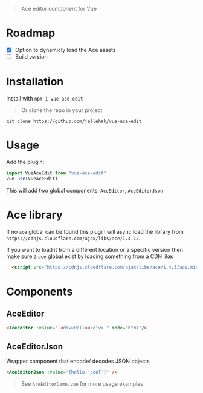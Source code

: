 > Ace editor component for Vue

# Roadmap
- [x] Option to dynamicly load the Ace assets
- [ ] Build version

# Installation
Install with `npm i vue-ace-edit`
> Or clone the repo in your project
```
git clone https://github.com/jellehak/vue-ace-edit
```

# Usage
Add the plugin: 
```js
import VueAceEdit from "vue-ace-edit"
Vue.use(VueAceEdit)
```
This will add two global components: `AceEditor`, `AceEditorJson`

# Ace library
If no `ace` global can be found this plugin will async load the library from `https://cdnjs.cloudflare.com/ajax/libs/ace/1.4.12`.

If you want to load it from a different location or a specific version then make sure a `ace` global exist by loading something from a CDN like:
```html
  <script src="https://cdnjs.cloudflare.com/ajax/libs/ace/1.4.3/ace.min.js"></script>
```

# Components
## AceEditor
```html
<AceEditor :value="`<div>Hello</div>`" mode="html"/>
```

## AceEditorJson
Wrapper component that encode/ decodes JSON objects
```html
<AceEditorJson :value="{hello:'cool'}" />
```

> See `AceEditorDemo.vue` for more usage examples
